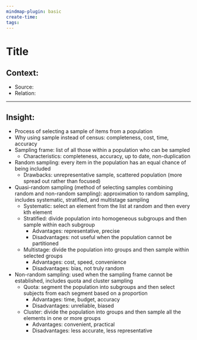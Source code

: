 ```yaml
---
mindmap-plugin: basic
create-time: 
tags:
---
```

# Title
## Context:
- Source: 
- Relation: 
---
## Insight:
- Process of selecting a sample of items from a population
- Why using sample instead of census: completeness, cost, time, accuracy
- Sampling frame: list of all those within a population who can be sampled
	- Characteristics: completeness, accuracy, up to date, non-duplication
- Random sampling: every item in the population has an equal chance of being included
	- Drawbacks: unrepresentative sample, scattered population (more spread out rather than focused)
- Quasi-random sampling (method of selecting samples combining random and non-random sampling): approximation to random sampling, includes systematic, stratified, and multistage sampling
	- Systematic: select an element from the list at random and then every kth element
	- Stratified: divide population into homogeneous subgroups and then sample within each subgroup
		- Advantages: representative, precise
		- Disadvantages: not useful when the population cannot be partitioned
	- Multistage: divide the population into groups and then sample within selected groups
		- Advantages: cost, speed, convenience
		- Disadvantages: bias, not truly random
- Non-random sampling: used when the sampling frame cannot be established, includes quota and cluster sampling
	- Quota: segment the population into subgroups and then select subjects from each segment based on a proportion
		- Advantages: time, budget, accuracy
		- Disadvantages: unreliable, biased
	- Cluster: divide the population into groups and then sample all the elements in one or more groups
		- Advantages: convenient, practical
		- Disadvantages: less accurate, less representative